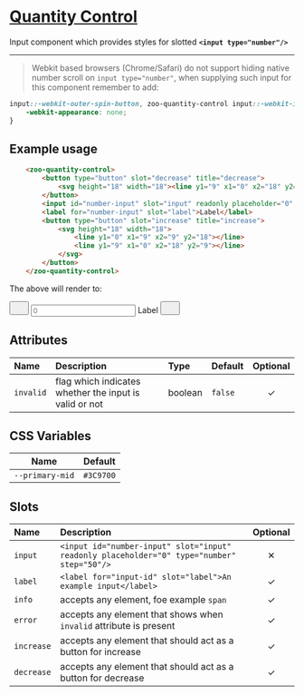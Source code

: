# [Quantity Control](#quantity-control)

Input component which provides styles for slotted **`<input type="number"/>`**

***

> Webkit based browsers (Chrome/Safari) do not support hiding native number scroll on `input type="number"`,
> when supplying such input for this component remember to add:

```CSS
input::-webkit-outer-spin-button, zoo-quantity-control input::-webkit-inner-spin-button {
	-webkit-appearance: none;
}
```

## Example usage

```HTML
	<zoo-quantity-control>
		<button type="button" slot="decrease" title="decrease">
			<svg height="18" width="18"><line y1="9" x1="0" x2="18" y2="9"></line></svg>
		</button>
		<input id="number-input" slot="input" readonly placeholder="0" type="number" step="50"/>
		<label for="number-input" slot="label">Label</label>
		<button type="button" slot="increase" title="increase">
			<svg height="18" width="18">
				<line y1="0" x1="9" x2="9" y2="18"></line>
				<line y1="9" x1="0" x2="18" y2="9"></line>
			</svg>
		</button>
	</zoo-quantity-control>
```

The above will render to:

<zoo-quantity-control>
	<button type="button" slot="decrease" title="decrease">
		<svg height="18" width="18"><line y1="9" x1="0" x2="18" y2="9"></line></svg>
	</button>
	<input id="number-input" slot="input" readonly placeholder="0" type="number" step="50"/>
	<label for="number-input" slot="label">Label</label>
	<button type="button" slot="increase" title="increase">
		<svg height="18" width="18">
			<line y1="0" x1="9" x2="9" y2="18"></line>
			<line y1="9" x1="0" x2="18" y2="9"></line>
		</svg>
	</button>
</zoo-quantity-control>

## Attributes

| **Name**  | **Description**                                        | **Type** | **Default** | **Optional** |
| :-------- | :----------------------------------------------------- | :------- | :---------- | :----------: |
| `invalid` | flag which indicates whether the input is valid or not | boolean  | `false`     |   &#10003;   |

## CSS Variables

|    **Name**     | **Default** |
| :-------------: | :---------: |
| `--primary-mid` |  `#3C9700`  |

## Slots

| **Name**   | **Description**                                                                            | **Optional** |
| :--------- | :----------------------------------------------------------------------------------------- | :----------: |
| `input`    | `<input id="number-input" slot="input" readonly placeholder="0" type="number" step="50"/>` |   &#10005;   |
| `label`    | `<label for="input-id" slot="label">An example input</label>`                              |   &#10003;   |
| `info`     | accepts any element, foe example `span`                                                    |   &#10003;   |
| `error`    | accepts any element that shows when `invalid` attribute is present                         |   &#10003;   |
| `increase` | accepts any element that should act as a button for increase                               |   &#10003;   |
| `decrease` | accepts any element that should act as a button for decrease                               |   &#10003;   |
